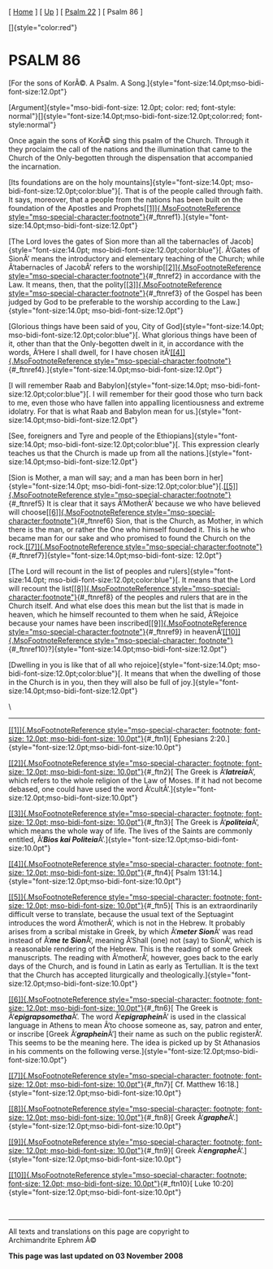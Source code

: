 \[ [Home](index.md) \] \[ [Up](psalm_commentary.md) \]
\[ [Psalm 22](psalm_22.md) \] \[ Psalm 86 \]

[]{style="color:red"}

PSALM 86
========

[For the sons of KorÃ©. A Psalm. A
Song.]{style="font-size:14.0pt;mso-bidi-font-size:12.0pt"}

[Argument]{style="mso-bidi-font-size: 12.0pt; color: red; font-style: normal"}[]{style="font-size:14.0pt;mso-bidi-font-size:12.0pt;color:red;
font-style:normal"}

Once again the sons of KorÃ© sing this psalm of the Church. Through it
they proclaim the call of the nations and the illumination that came to
the Church of the Only-begotten through the dispensation that
accompanied the incarnation.

[Its foundations are on the holy mountains]{style="font-size:14.0pt;
mso-bidi-font-size:12.0pt;color:blue"}[. That is of the people called
through faith. It says, moreover, that a people from the nations has
been built on the foundation of the Apostles and
Prophets[[\[1\]]{.MsoFootnoteReference
style="mso-special-character:footnote"}](#_ftn1){#_ftnref1}.]{style="font-size:14.0pt;mso-bidi-font-size:12.0pt"}

[The Lord loves the gates of Sion more than all the tabernacles of
Jacob]{style="font-size:14.0pt;
mso-bidi-font-size:12.0pt;color:blue"}[. Â‘Gates of SionÂ’ means the
introductory and elementary teaching of the Church; while Â‘tabernacles
of JacobÂ’ refers to the worship[[\[2\]]{.MsoFootnoteReference
style="mso-special-character:footnote"}](#_ftn2){#_ftnref2} in
accordance with the Law. It means, then, that the
polity[[\[3\]]{.MsoFootnoteReference
style="mso-special-character:footnote"}](#_ftn3){#_ftnref3} of the
Gospel has been judged by God to be preferable to the worship according
to the Law.]{style="font-size:14.0pt;
mso-bidi-font-size:12.0pt"}

[Glorious things have been said of you, City of
God]{style="font-size:14.0pt;
mso-bidi-font-size:12.0pt;color:blue"}[. What glorious things have been
of it, other than that the Only-begotten dwelt in it, in accordance with
the words, Â‘Here I shall dwell, for I have chosen
itÂ’[[\[4\]]{.MsoFootnoteReference
style="mso-special-character:footnote"}](#_ftn4){#_ftnref4}.]{style="font-size:14.0pt;mso-bidi-font-size:12.0pt"}

[I will remember Raab and Babylon]{style="font-size:14.0pt;
mso-bidi-font-size:12.0pt;color:blue"}[. I will remember for their good
those who turn back to me, even those who have fallen into appalling
licentiousness and extreme idolatry. For that is what Raab and Babylon
mean for us.]{style="font-size:14.0pt;mso-bidi-font-size:12.0pt"}

[See, foreigners and Tyre and people of the
Ethiopians]{style="font-size:14.0pt;
mso-bidi-font-size:12.0pt;color:blue"}[. This expression clearly teaches
us that the Church is made up from all the
nations.]{style="font-size:14.0pt;mso-bidi-font-size:12.0pt"}

[Sion is Mother, a man will say; and a man has been born in
her]{style="font-size:14.0pt;
mso-bidi-font-size:12.0pt;color:blue"}[.[[\[5\]]{.MsoFootnoteReference
style="mso-special-character:footnote"}](#_ftn5){#_ftnref5} It is clear
that it says Â‘MotherÂ’ because we who have believed will
choose[[\[6\]]{.MsoFootnoteReference
style="mso-special-character:footnote"}](#_ftn6){#_ftnref6} Sion, that
is the Church, as Mother, in which there is the man, or rather the One
who himself founded it. This is he who became man for our sake and who
promised to found the Church on the rock.[[\[7\]]{.MsoFootnoteReference
style="mso-special-character:footnote"}](#_ftn7){#_ftnref7}]{style="font-size:14.0pt;mso-bidi-font-size:
12.0pt"}

[The Lord will recount in the list of peoples and
rulers]{style="font-size:14.0pt;
mso-bidi-font-size:12.0pt;color:blue"}[. It means that the Lord will
recount the list[[\[8\]]{.MsoFootnoteReference
style="mso-special-character:footnote"}](#_ftn8){#_ftnref8} of the
peoples and rulers that are in the Church itself. And what else does
this mean but the list that is made in heaven, which he himself
recounted to them when he said, Â‘Rejoice because your names have been
inscribed[[\[9\]]{.MsoFootnoteReference
style="mso-special-character:footnote"}](#_ftn9){#_ftnref9} in
heavenÂ’[[\[10\]]{.MsoFootnoteReference style="mso-special-character:
footnote"}](#_ftn10){#_ftnref10}?]{style="font-size:14.0pt;mso-bidi-font-size:12.0pt"}

[Dwelling in you is like that of all who
rejoice]{style="font-size:14.0pt;
mso-bidi-font-size:12.0pt;color:blue"}[. It means that when the dwelling
of those in the Church is in you, then they will also be full of
joy.]{style="font-size:14.0pt;mso-bidi-font-size:12.0pt"}

<div style="mso-element:footnote-list">

\

------------------------------------------------------------------------

<div id="ftn1" style="mso-element:footnote">

[[\[1\]]{.MsoFootnoteReference
style="mso-special-character: footnote; font-size: 12.0pt; mso-bidi-font-size: 10.0pt"}](#_ftnref1){#_ftn1}[
Ephesians 2:20.]{style="font-size:12.0pt;mso-bidi-font-size:10.0pt"}

</div>

<div id="ftn2" style="mso-element:footnote">

[[\[2\]]{.MsoFootnoteReference
style="mso-special-character: footnote; font-size: 12.0pt; mso-bidi-font-size: 10.0pt"}](#_ftnref2){#_ftn2}[
The Greek is Â‘***latreia***Â’, which refers to the whole religion of
the Law of Moses. If it had not become debased, one could have used the
word Â‘cultÂ’.]{style="font-size:12.0pt;mso-bidi-font-size:10.0pt"}

</div>

<div id="ftn3" style="mso-element:footnote">

[[\[3\]]{.MsoFootnoteReference
style="mso-special-character: footnote; font-size: 12.0pt; mso-bidi-font-size: 10.0pt"}](#_ftnref3){#_ftn3}[
The Greek is Â‘***politeia***Â’, which means the whole way of life. The
lives of the Saints are commonly entitled, Â‘***Bios kai
Politeia***Â’.]{style="font-size:12.0pt;mso-bidi-font-size:10.0pt"}

</div>

<div id="ftn4" style="mso-element:footnote">

[[\[4\]]{.MsoFootnoteReference
style="mso-special-character: footnote; font-size: 12.0pt; mso-bidi-font-size: 10.0pt"}](#_ftnref4){#_ftn4}[
Psalm 131:14.]{style="font-size:12.0pt;mso-bidi-font-size:10.0pt"}

</div>

<div id="ftn5" style="mso-element:footnote">

[[\[5\]]{.MsoFootnoteReference
style="mso-special-character: footnote; font-size: 12.0pt; mso-bidi-font-size: 10.0pt"}](#_ftnref5){#_ftn5}[
This is an extraordinarily difficult verse to translate, because the
usual text of the Septuagint introduces the word Â‘motherÂ’, which is
not in the Hebrew. It probably arises from a scribal mistake in Greek,
by which Â‘***meter Sion***Â’ was read instead of Â‘***me te Sion***Â’,
meaning Â‘Shall (one) not (say) to SionÂ’, which is a reasonable
rendering of the Hebrew. This is the reading of some Greek manuscripts.
The reading with Â‘motherÂ’, however, goes back to the early days of the
Church, and is found in Latin as early as Tertullian. It is the text
that the Church has accepted liturgically and
theologically.]{style="font-size:12.0pt;mso-bidi-font-size:10.0pt"}

</div>

<div id="ftn6" style="mso-element:footnote">

[[\[6\]]{.MsoFootnoteReference
style="mso-special-character: footnote; font-size: 12.0pt; mso-bidi-font-size: 10.0pt"}](#_ftnref6){#_ftn6}[
The Greek is Â‘***epigrapsometha***Â’. The word Â‘***epigraphein***Â’ is
used in the classical language in Athens to mean Â‘to choose someone as,
say, patron and enter, or inscribe \[Greek Â‘***graphein***Â’\] their
name as such on the public registerÂ’. This seems to be the meaning
here. The idea is picked up by St Athanasios in his comments on the
following verse.]{style="font-size:12.0pt;mso-bidi-font-size:10.0pt"}

</div>

<div id="ftn7" style="mso-element:footnote">

[[\[7\]]{.MsoFootnoteReference
style="mso-special-character: footnote; font-size: 12.0pt; mso-bidi-font-size: 10.0pt"}](#_ftnref7){#_ftn7}[
Cf. Matthew 16:18.]{style="font-size:12.0pt;mso-bidi-font-size:10.0pt"}

</div>

<div id="ftn8" style="mso-element:footnote">

[[\[8\]]{.MsoFootnoteReference
style="mso-special-character: footnote; font-size: 12.0pt; mso-bidi-font-size: 10.0pt"}](#_ftnref8){#_ftn8}[
Greek
Â‘***graphe***Â’.]{style="font-size:12.0pt;mso-bidi-font-size:10.0pt"}

</div>

<div id="ftn9" style="mso-element:footnote">

[[\[9\]]{.MsoFootnoteReference
style="mso-special-character: footnote; font-size: 12.0pt; mso-bidi-font-size: 10.0pt"}](#_ftnref9){#_ftn9}[
Greek
Â‘***engraphe***Â’.]{style="font-size:12.0pt;mso-bidi-font-size:10.0pt"}

</div>

<div id="ftn10" style="mso-element:footnote">

[[\[10\]]{.MsoFootnoteReference
style="mso-special-character: footnote; font-size: 12.0pt; mso-bidi-font-size: 10.0pt"}](#_ftnref10){#_ftn10}[
Luke 10:20]{style="font-size:12.0pt;mso-bidi-font-size:10.0pt"}

</div>

</div>

 

------------------------------------------------------------------------

All texts and translations on this page are copyright to\
Archimandrite Ephrem Â©

**This page was last updated on 03 November 2008**
